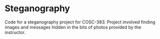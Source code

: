 # Steganography


Code for a steganography project for COSC-383. Project involved finding images and messages hidden in the bits of photos provided by the instructor.
